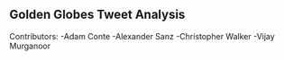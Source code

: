 Golden Globes Tweet Analysis
-----------------------------

Contributors:
-Adam Conte
-Alexander Sanz
-Christopher Walker
-Vijay Murganoor
